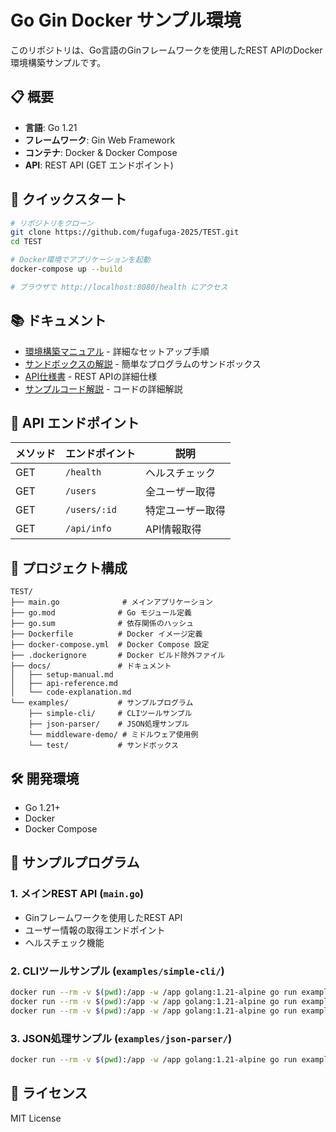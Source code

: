 # Go Gin Docker サンプル環境

このリポジトリは、Go言語のGinフレームワークを使用したREST APIのDocker環境構築サンプルです。

## 📋 概要

- **言語**: Go 1.21
- **フレームワーク**: Gin Web Framework
- **コンテナ**: Docker & Docker Compose
- **API**: REST API (GET エンドポイント)

## 🚀 クイックスタート

```bash
# リポジトリをクローン
git clone https://github.com/fugafuga-2025/TEST.git
cd TEST

# Docker環境でアプリケーションを起動
docker-compose up --build

# ブラウザで http://localhost:8080/health にアクセス
```

## 📚 ドキュメント

- [環境構築マニュアル](docs/setup-manual.md) - 詳細なセットアップ手順
- [サンドボックスの解説](docs/sandbox.md) - 簡単なプログラムのサンドボックス
- [API仕様書](docs/api-reference.md) - REST APIの詳細仕様
- [サンプルコード解説](docs/code-explanation.md) - コードの詳細解説

## 🔗 API エンドポイント

| メソッド | エンドポイント | 説明 |
|---------|---------------|------|
| GET | `/health` | ヘルスチェック |
| GET | `/users` | 全ユーザー取得 |
| GET | `/users/:id` | 特定ユーザー取得 |
| GET | `/api/info` | API情報取得 |

## 📁 プロジェクト構成

```
TEST/
├── main.go              # メインアプリケーション
├── go.mod              # Go モジュール定義
├── go.sum              # 依存関係のハッシュ
├── Dockerfile          # Docker イメージ定義
├── docker-compose.yml  # Docker Compose 設定
├── .dockerignore       # Docker ビルド除外ファイル
├── docs/               # ドキュメント
│   ├── setup-manual.md
│   ├── api-reference.md
│   └── code-explanation.md
└── examples/           # サンプルプログラム
    ├── simple-cli/     # CLIツールサンプル
    ├── json-parser/    # JSON処理サンプル
    └── middleware-demo/ # ミドルウェア使用例
    └── test/           # サンドボックス
```

## 🛠 開発環境

- Go 1.21+
- Docker
- Docker Compose

## 🎯 サンプルプログラム

### 1. メインREST API (`main.go`)
- Ginフレームワークを使用したREST API
- ユーザー情報の取得エンドポイント
- ヘルスチェック機能

### 2. CLIツールサンプル (`examples/simple-cli/`)
```bash
docker run --rm -v $(pwd):/app -w /app golang:1.21-alpine go run examples/simple-cli/main.go hello 太郎
docker run --rm -v $(pwd):/app -w /app golang:1.21-alpine go run examples/simple-cli/main.go calc 10 20
docker run --rm -v $(pwd):/app -w /app golang:1.21-alpine go run examples/simple-cli/main.go info
```

### 3. JSON処理サンプル (`examples/json-parser/`)
```bash
docker run --rm -v $(pwd):/app -w /app golang:1.21-alpine go run examples/json-parser/main.go
```

## 📄 ライセンス

MIT License
